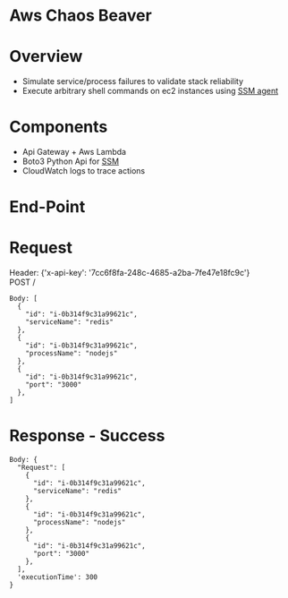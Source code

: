 # Aws Chaos Beaver #

# Overview #
* Simulate service/process failures to validate stack reliability 
* Execute arbitrary shell commands on ec2 instances using [SSM agent](http://docs.aws.amazon.com/systems-manager/latest/userguide/ssm-agent.html)

# Components #
* Api Gateway + Aws Lambda
* Boto3 Python Api for [SSM](http://boto3.readthedocs.io/en/latest/reference/services/ssm.html)
* CloudWatch logs to trace actions

# End-Point #

# Request #
Header: {'x-api-key': '7cc6f8fa-248c-4685-a2ba-7fe47e18fc9c'}  
POST /  
```
Body: [
  {
    "id": "i-0b314f9c31a99621c",
    "serviceName": "redis"
  },
  {
    "id": "i-0b314f9c31a99621c",
    "processName": "nodejs"
  },
  {
    "id": "i-0b314f9c31a99621c",
    "port": "3000"
  },  
]
```

# Response - Success #
```
Body: {
  "Request": [
    {
      "id": "i-0b314f9c31a99621c",
      "serviceName": "redis"
    },
    {
      "id": "i-0b314f9c31a99621c",
      "processName": "nodejs"
    },
    {
      "id": "i-0b314f9c31a99621c",
      "port": "3000"
    },  
  ],
  'executionTime': 300
}
```
